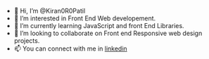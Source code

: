 - 👋 Hi, I’m @Kiran0R0Patil
- 👀 I’m interested in Front End Web developement.
- 🌱 I’m currently learning JavaScript and front End Libraries.
- 💞️ I’m looking to collaborate on Front end Responsive web design projects.
- 📫 You can connect with me in [linkedin](https://www.linkedin.com/in/patilkiran123) 
